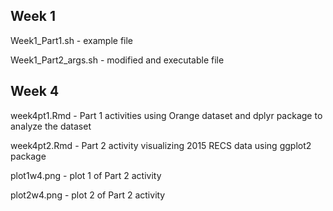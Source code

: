 ## Week 1 
Week1_Part1.sh - example file 

Week1_Part2_args.sh - modified and executable file 

## Week 4 

week4pt1.Rmd - Part 1 activities using Orange dataset and dplyr package to analyze the dataset

week4pt2.Rmd - Part 2 activity visualizing 2015 RECS data using ggplot2 package

plot1w4.png - plot 1 of Part 2 activity 

plot2w4.png - plot 2 of Part 2 activity
